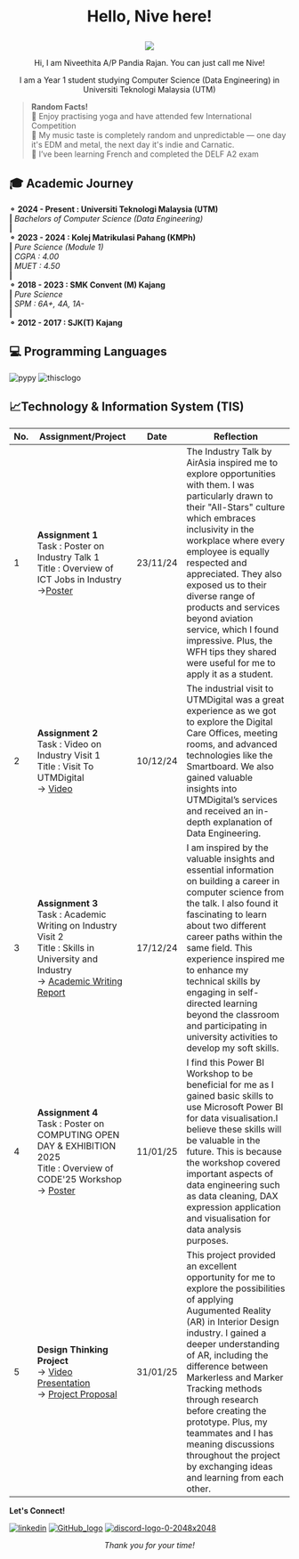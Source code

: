 
# <p align="center"> Hello, Nive here! </p> 
<p align="center">
  <img src="https://github.com/user-attachments/assets/17ff2e3c-5432-4989-9fc4-f321225e61de"/>
</p>

<p align="center">Hi, I am Niveethita A/P Pandia Rajan. You can just call me Nive! </p>
<p align="center">I am a Year 1 student studying Computer Science (Data Engineering) in Universiti Teknologi Malaysia (UTM) </p>

>**Random Facts!**   
>🧘 Enjoy practising yoga and have attended few International Competition   
>🎵 My music taste is completely random and unpredictable — one day it's EDM and metal, the next day it's indie and Carnatic.  
>🥐 I’ve been learning French and completed the DELF A2 exam 

## 🎓 Academic Journey
**⚬ 2024 - Present : Universiti Teknologi Malaysia (UTM)**    
**|**   _Bachelors of Computer Science (Data Engineering)_      
**|**      
**⚬ 2023 - 2024 : Kolej Matrikulasi Pahang (KMPh)**    
**|** _Pure Science (Module 1)_   
**|** _CGPA : 4.00_   
**|** _MUET : 4.50_   
**|**      
**⚬ 2018 - 2023 : SMK Convent (M) Kajang**     
**|** _Pure Science_   
**|** _SPM : 6A+, 4A, 1A-_   
**|**      
**⚬ 2012 - 2017 : SJK(T) Kajang**     

## 💻 Programming Languages  
![pypy](https://github.com/user-attachments/assets/56b76333-530b-49ec-8012-943d8838e6d7)
![thisclogo](https://github.com/user-attachments/assets/f764016d-9b44-4388-9d8c-f2ecf3e004d0)
## 📈Technology & Information System (TIS)

| No. | Assignment/Project | Date | Reflection |
|----------|----------|----------|----------|
| 1    | **Assignment 1**  <br> Task : Poster on Industry Talk 1 <br> Title : Overview of ICT Jobs in Industry <br> ->[Poster](Assignment%201%20TIS.pdf)| 23/11/24   | The Industry Talk by AirAsia inspired me to explore opportunities with them. I was particularly drawn to their "All-Stars" culture which embraces inclusivity in the workplace where every employee is equally respected and appreciated. They also exposed us to their diverse range of products and services beyond aviation service, which I found impressive. Plus, the WFH tips they shared were useful for me to apply it as a student. |
| 2    | **Assignment 2**  <br> Task : Video on Industry Visit 1 <br> Title : Visit To UTMDigital  <br> -> [Video](https://youtu.be/FzKdEfEXHnY?si=e9MxA1Ktz3ZdBca-) | 10/12/24   | The industrial visit to UTMDigital was a great experience as we got to explore the Digital Care Offices, meeting rooms, and advanced technologies like the Smartboard. We also gained valuable insights into UTMDigital’s services and received an in-depth explanation of Data Engineering. |
| 3    | **Assignment 3** <br> Task : Academic Writing on Industry Visit 2 <br> Title : Skills in University and Industry  <br> -> [Academic Writing Report](Assignment%203%20TIS.pdf)   | 17/12/24   | I am inspired by the valuable insights and essential information on building a career in computer science from the talk. I also found it fascinating to learn about two different career paths within the same field. This experience inspired me to enhance my technical skills by engaging in self-directed learning beyond the classroom and participating in university activities to develop my soft skills. |
| 4    | **Assignment 4**  <br> Task : Poster on  COMPUTING OPEN DAY & EXHIBITION 2025 <br> Title : Overview of CODE'25 Workshop  <br> -> [Poster](Assignment%204%20TIS.pdf)   | 11/01/25  | I find this Power BI Workshop to be beneficial for me as I gained basic skills to use Microsoft Power BI for data visualisation.I believe these skills will be valuable in the future. This is because the workshop covered important aspects of data engineering such as data cleaning, DAX expression application and visualisation for data analysis purposes. |
| 5    | **Design Thinking Project** <br> -> [Video Presentation](https://youtu.be/m5wbRu24noE?si=VLLNdzLPzsz_Khuu) <br> -> [Project Proposal](Design%20Thinking%20Project.pdf) | 31/01/25  | This project provided an excellent opportunity for me to explore the possibilities of applying Augumented Reality (AR) in Interior Design industry. I gained a deeper understanding of AR, including the difference between Markerless and Marker Tracking methods through research before creating the prototype. Plus, my teammates and I has meaning discussions throughout the project by exchanging ideas and learning from each other. |

**Let's Connect!** 
  
[![linkedin](https://github.com/user-attachments/assets/5c905062-9111-4fc8-9d60-8a9e8a8ecd49)](https://www.linkedin.com/in/niveethita-pandia-rajan-4b2768331/)
[![GitHub_logo](https://github.com/user-attachments/assets/fc752a92-9343-47a8-ac01-8081882cf18f)](https://github.com/niveethita)
[![discord-logo-0-2048x2048](https://github.com/user-attachments/assets/44508497-15de-41a9-9510-ce338b0fa2b5)](https://discordapp.com/users/897812158547636237)

*<p align="center">Thank you for your time!* </p>
